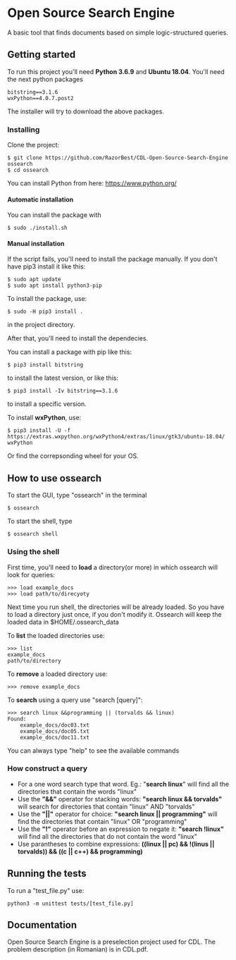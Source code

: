 # Open Source Search Engine

A basic tool that finds documents based on simple logic-structured queries.

## Getting started

To run this project you'll need **Python 3.6.9** and **Ubuntu 18.04**.
You'll need the next python packages
```
bitstring==3.1.6
wxPython==4.0.7.post2
```
The installer will try to download the above packages.

### Installing
Clone the project:
 ```
 $ git clone https://github.com/RazorBest/CDL-Open-Source-Search-Engine ossearch
 $ cd ossearch
 
 ```
You can install Python from here: https://www.python.org/

#### Automatic installation
You can install the package with
```
$ sudo ./install.sh
```

#### Manual installation
If the script fails, you'll need to install the package manually.
If you don't have pip3 install it like this:
```
$ sudo apt update
$ sudo apt install python3-pip
```

To install the package, use:
```
$ sudo -H pip3 install .
```
in the project directory.

After that, you'll need to install the dependecies.

You can install a package with pip like this:
```
$ pip3 install bitstring
```
  to install the latest version, or like this:
 ```
 $ pip3 install -Iv bitstring==3.1.6
 ```
  to install a specific version.
  
To install **wxPython**, use:
```
$ pip3 install -U -f https://extras.wxpython.org/wxPython4/extras/linux/gtk3/ubuntu-18.04/ wxPython
```
Or find the correpsonding wheel for your OS.
  
## How to use ossearch
To start the GUI, type "ossearch" in the terminal
```
$ ossearch
```
To start the shell, type
```
$ ossearch shell
```
### Using the shell
First time, you'll need to **load** a directory(or more) in which ossearch will look for queries:
```
>>> load example_docs
>>> load path/to/direcyoty
```
Next time you run shell, the directories will be already loaded. So you have to load a directory just once, if you don't modify it. Ossearch will keep the loaded data in $HOME/.ossearch_data

To **list** the loaded directories use:
```
>>> list
example_docs
path/to/directory
```

To **remove** a loaded directory use:
```
>>> remove example_docs
```

To **search** using a query use "search [query]":
```
>>> search linux &&programming || (torvalds && linux)
Found:
    example_docs/doc03.txt
    example_docs/doc05.txt
    example_docs/doc11.txt
```
You can always type "help" to see the available commands

### How construct a query
* For a one word search type that word. Eg.: "**search linux**" will find all the directories that contain the words "linux"
* Use the **"&&"** operator for stacking words: **"search linux && torvalds"** will search for directories that contain "linux" AND "torvalds"
* Use the **"||"** operator for choice: **"search linux || programming"** will find the directories that contain "linux" OR "programming"
* Use the **"!"** operator before an expression to negate it: **"search !linux"** will find all the directories that do not contain the word "linux"
* Use parantheses to combine expressions: **((linux || pc) && !(linus || torvalds)) && ((c || c++) && programming)**

## Running the tests
To run a "test_file.py" use:
  ```
  python3 -m unittest tests/[test_file.py]
  
  ```

## Documentation
Open Source Search Engine is a preselection project used for CDL. The problem description (in Romanian) is in CDL.pdf.

